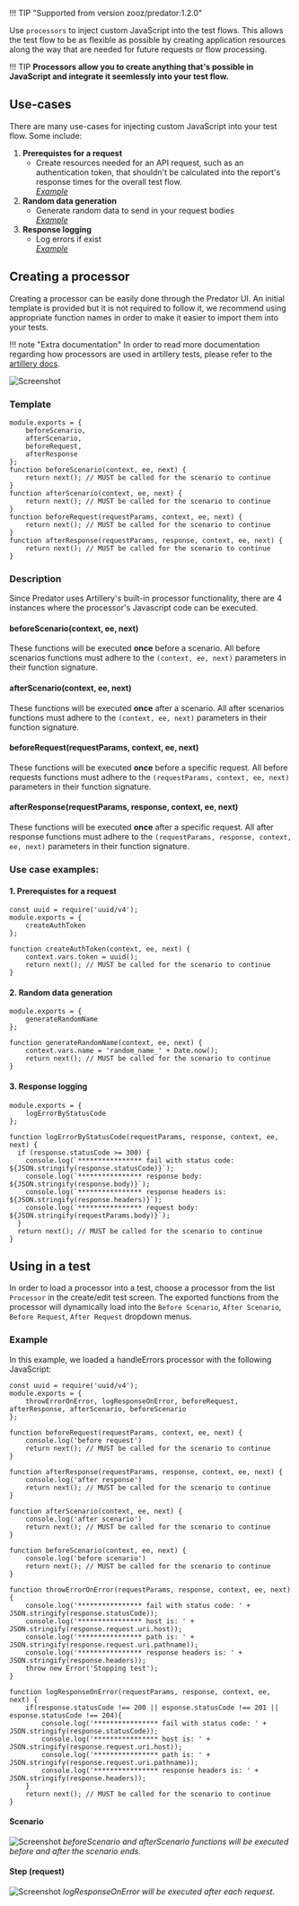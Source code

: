 !!! TIP "Supported from version zooz/predator:1.2.0"

Use `processors` to inject custom JavaScript into the test flows. This allows the test flow to be as flexible as possible by creating application resources along the way that are needed for future requests or flow processing.

!!! TIP
    **Processors allow you to create anything that's possible in JavaScript and integrate it seemlessly into your test flow.**

## Use-cases
There are many use-cases for injecting custom JavaScript into your test flow. Some include:

1. **Prerequistes for a request** 
    - Create resources needed for an API request, such as an authentication token, that shouldn't be calculated into the report's response times for the overall test flow.
     <br><u>[*Example*](#1-prerequistes-for-a-request)</u>
2. **Random data generation** 
    - Generate random data to send in your request bodies
     <br><u>[*Example*](#2-random-data-generation)</u>
3. **Response logging** 
    - Log errors if exist
     <br><u>[*Example*](#3-response-logging)</u>

## Creating a processor
Creating a processor can be easily done through the Predator UI. An initial template is provided but it is not required to follow it, we recommend using appropriate function names in order to make it easier to import them into your tests. 

!!! note "Extra documentation"
    In order to read more documentation regarding how processors are used in artillery tests, 
    please refer to the <u>[artillery docs](https://artillery.io/docs/http-reference/#advanced-writing-custom-logic-in-javascript)</u>.

![Screenshot](images/createprocessor.png)

### Template
```
module.exports = {
    beforeScenario,
    afterScenario,
    beforeRequest,
    afterResponse
};
function beforeScenario(context, ee, next) {
    return next(); // MUST be called for the scenario to continue
}
function afterScenario(context, ee, next) {
    return next(); // MUST be called for the scenario to continue
}
function beforeRequest(requestParams, context, ee, next) {
    return next(); // MUST be called for the scenario to continue
}
function afterResponse(requestParams, response, context, ee, next) {
    return next(); // MUST be called for the scenario to continue
}
```

### Description
Since Predator uses Artillery's built-in processor functionality, there are 4 instances where the processor's Javascript code can be executed.

#### beforeScenario(context, ee, next)
These functions will be executed **once** before a scenario. All before scenarios functions must adhere to the `(context, ee, next)` parameters in their function signature.

#### afterScenario(context, ee, next)
These functions will be executed **once** after a scenario. All after scenarios functions must adhere to the `(context, ee, next)` parameters in their function signature.

#### beforeRequest(requestParams, context, ee, next)
These functions will be executed **once** before a specific request. All before requests functions must adhere to the `(requestParams, context, ee, next)` parameters in their function signature.

#### afterResponse(requestParams, response, context, ee, next)
These functions will be executed **once** after a specific request. All after response functions must adhere to the `(requestParams, response, context, ee, next)` parameters in their function signature.

### Use case examples:

#### 1. **Prerequistes for a request**
```
const uuid = require('uuid/v4');
module.exports = {
    createAuthToken
};

function createAuthToken(context, ee, next) {
    context.vars.token = uuid();
    return next(); // MUST be called for the scenario to continue
}
```
#### 2. **Random data generation**
```
module.exports = {
    generateRandomName
};

function generateRandomName(context, ee, next) {
    context.vars.name = 'random_name_' + Date.now();
    return next(); // MUST be called for the scenario to continue
}
```
#### 3. **Response logging**
```
module.exports = {
    logErrorByStatusCode
};

function logErrorByStatusCode(requestParams, response, context, ee, next) {
  if (response.statusCode >= 300) {
    console.log(`**************** fail with status code: ${JSON.stringify(response.statusCode)}`);
    console.log(`**************** response body: ${JSON.stringify(response.body)}`);
    console.log(`**************** response headers is: ${JSON.stringify(response.headers)}`);
    console.log(`**************** request body: ${JSON.stringify(requestParams.body)}`);
  }
  return next(); // MUST be called for the scenario to continue
}
```

## Using in a test
In order to load a processor into a test, choose a processor from the list `Processor` in the create/edit test screen. 
The exported functions from the processor will dynamically load into the `Before Scenario`, `After Scenario`, `Before Request`, `After Request`
dropdown menus.

### Example
In this example, we loaded a handleErrors processor with the following JavaScript:

```
const uuid = require('uuid/v4');
module.exports = {
    throwErrorOnError, logResponseOnError, beforeRequest, afterResponse, afterScenario, beforeScenario
};

function beforeRequest(requestParams, context, ee, next) {
    console.log('before request')
    return next(); // MUST be called for the scenario to continue
}

function afterResponse(requestParams, response, context, ee, next) {
    console.log('after response')
    return next(); // MUST be called for the scenario to continue
}

function afterScenario(context, ee, next) {
    console.log('after scenario')
    return next(); // MUST be called for the scenario to continue
}

function beforeScenario(context, ee, next) {
    console.log('before scenario')
    return next(); // MUST be called for the scenario to continue
}

function throwErrorOnError(requestParams, response, context, ee, next) {
    console.log('**************** fail with status code: ' + JSON.stringify(response.statusCode));
    console.log('**************** host is: ' + JSON.stringify(response.request.uri.host));
    console.log('**************** path is: ' + JSON.stringify(response.request.uri.pathname));
    console.log('**************** response headers is: ' + JSON.stringify(response.headers));
    throw new Error('Stopping test');
}

function logResponseOnError(requestParams, response, context, ee, next) {
    if(response.statusCode !== 200 || esponse.statusCode !== 201 || esponse.statusCode !== 204){
        console.log('**************** fail with status code: ' + JSON.stringify(response.statusCode));
        console.log('**************** host is: ' + JSON.stringify(response.request.uri.host));
        console.log('**************** path is: ' + JSON.stringify(response.request.uri.pathname));
        console.log('**************** response headers is: ' + JSON.stringify(response.headers));
    }
    return next(); // MUST be called for the scenario to continue
}
```

#### Scenario
![Screenshot](images/create-test-with-processor.png)
<i>beforeScenario and afterScenario functions will be executed before and after the scenario ends.</i> 


#### Step (request)
![Screenshot](images/create-test-with-processor-step.png)
<i>logResponseOnError will be executed after each request.</i>
